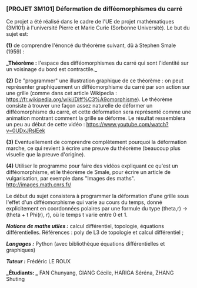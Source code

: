 ### [PROJET 3M101] Déformation de difféomorphismes du carré

Ce projet a été réalisé dans le cadre de l'UE de projet mathématiques (3M101) à l'université Pierre et Marie Curie (Sorbonne Université).
Le but du sujet est:

__(1)__ de comprendre l'énoncé du théorème suivant, dû à Stephen Smale (1959) :

**_Théorème :** l'espace des difféomorphismes du carré qui sont l'identité sur un voisinage du bord est contractile._

__(2)__ De "programmer" une illustration graphique de ce théorème : on peut représenter graphiquement un difféomorphisme du carré par son action sur une grille (comme dans cet article Wikipedia : https://fr.wikipedia.org/wiki/Diff%C3%A9omorphisme). Le théorème consiste à trouver une façon assez naturelle de déformer un difféomorphisme du carré, et cette déformation sera représenté comme une animation montrant comment la grille se déforme. Le résultat ressemblera un peu au début de cette vidéo : https://www.youtube.com/watch?v=0UDxJRslEek

__(3)__ Eventuellement de comprendre complètement pourquoi la déformation marche, ce qui revient à écrire une preuve du théorème (beaucoup plus visuelle que la preuve d'origine).

__(4)__ Utiliser le programme pour faire des vidéos expliquant ce qu'est un difféomorphisme, et le théorème de Smale, pour écrire un article de vulgarisation, par exemple dans "Images des maths". http://images.math.cnrs.fr/

Le début du sujet consistera à programmer la déformation d'une grille sous l'effet d'un difféomorphisme qui varie au cours du temps, donné explicitement en coordonnées polaires par une formule du type (theta,r) -> (theta + t Phi(r), r), où le temps t varie entre 0 et 1.

**_Notions de maths utiles :_** calcul différentiel, topologie, équations différentielles. Références : poly de L3 de topologie et calcul différentiel ;

**_Langages :_**  Python (avec bibliothèque équations différentielles et graphiques)

**_Tuteur :_** Frédéric LE ROUX

**_Étudiants: _** FAN Chunyang, GIANG Cécile, HARIGA Séréna, ZHANG Shuting

